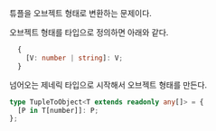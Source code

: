 튜플을 오브젝트 형태로 변환하는 문제이다.

오브젝트 형태를 타입으로 정의하면 아래와 같다.

```typescript
  {
    [V: number | string]: V;
  }
```

넘어오는 제네릭 타입으로 시작해서 오브젝트 형태를 만든다.

```typescript
type TupleToObject<T extends readonly any[]> = {
  [P in T[number]]: P;
};
```
